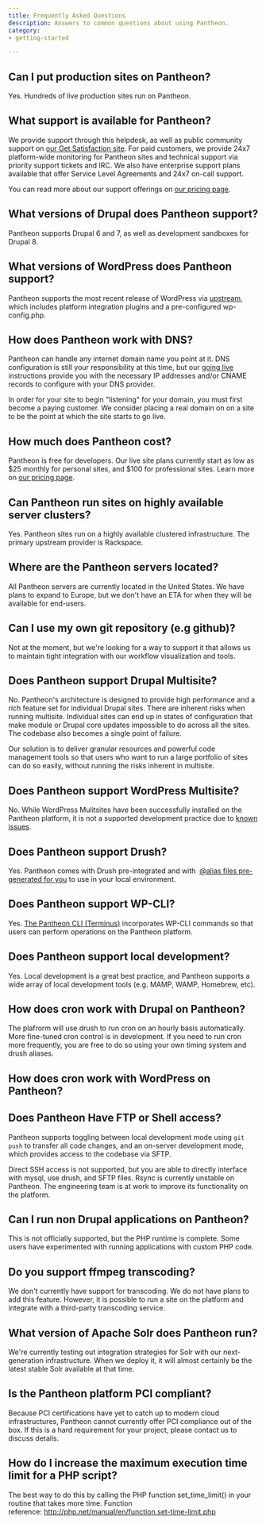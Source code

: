 ```yaml
---
title: Frequently Asked Questions
description: Answers to common questions about using Pantheon.
category:
- getting-started

---
```


## Can I put production sites on Pantheon?

Yes. Hundreds of live production sites run on Pantheon.

## What support is available for Pantheon?

We provide support through this helpdesk, as well as public community support on [our Get Satisfaction site](http://help.getpantheon.com). For paid customers, we provide 24x7 platform-wide monitoring for Pantheon sites and technical support via priority support tickets and IRC. We also have enterprise support plans available that offer Service Level Agreements and 24x7 on-call support.

You can read more about our support offerings on [our pricing page](https://getpantheon.com/pricing).

## What versions of Drupal does Pantheon support?

Pantheon supports Drupal 6 and 7, as well as development sandboxes for Drupal 8.

## What versions of WordPress does Pantheon support?

Pantheon supports the most recent release of WordPress via [upstream](https://github.com/pantheon-systems/WordPress), which includes platform integration plugins and a pre-configured wp-config.php.

## How does Pantheon work with DNS?

Pantheon can handle any internet domain name you point at it. DNS configuration is still your responsibility at this time, but our [going live](/docs/articles/going-live) instructions provide you with the necessary IP addresses and/or CNAME records to configure with your DNS provider.

In order for your site to begin "listening" for your domain, you must first become a paying customer. We consider placing a real domain on on a site to be the point at which the site starts to go live.

## How much does Pantheon cost?

Pantheon is free for developers. Our live site plans currently start as low as $25 monthly for personal sites, and $100 for professional sites. Learn more on [our pricing page](https://getpantheon.com/pricing).

## Can Pantheon run sites on highly available server clusters?

Yes. Pantheon sites run on a highly available clustered infrastructure. The primary upstream provider is Rackspace.

## Where are the Pantheon servers located?

All Pantheon servers are currently located in the United States. We have plans to expand to Europe, but we don't have an ETA for when they will be available for end-users.

## Can I use my own git repository (e.g github)?

Not at the moment, but we're looking for a way to support it that allows us to maintain tight integration with our workflow visualization and tools.

## Does Pantheon support Drupal Multisite?

No. Pantheon's architecture is designed to provide high performance and a rich feature set for individual Drupal sites. There are inherent risks when running multisite. Individual sites can end up in states of configuration that make module or Drupal core updates impossible to do across all the sites. The codebase also becomes a single point of failure.

Our solution is to deliver granular resources and powerful code management tools so that users who want to run a large portfolio of sites can do so easily, without running the risks inherent in multisite.

## Does Pantheon support WordPress Multisite?

No. While WordPress Mulitsites have been successfully installed on the Pantheon platform, it is not a supported development practice due to [known issues](/docs/articles/wordpress/wordpress-known-issues#site-networks-/-multisite).

## Does Pantheon support Drush?

Yes. Pantheon comes with Drush pre-integrated and with  [@alias files pre-generated for you](https://getpantheon.com/news/drush-aliases-available) to use in your local environment.

## Does Pantheon support WP-CLI?

Yes. [The Pantheon CLI (Terminus)](https://github.com/pantheon-systems/cli) incorporates WP-CLI commands so that users can perform operations on the Pantheon platform.

## Does Pantheon support local development?

Yes. Local development is a great best practice, and Pantheon supports a wide array of local development tools (e.g. MAMP, WAMP, Homebrew, etc).

## How does cron work with Drupal on Pantheon?

The plafrorm will use drush to run cron on an hourly basis automatically. More fine-tuned cron control is in development. If you need to run cron more frequently, you are free to do so using your own timing system and drush aliases.

## How does cron work with WordPress on Pantheon?


## Does Pantheon Have FTP or Shell access?

Pantheon supports toggling between local development mode using `git push` to transfer all code changes, and an on-server development mode, which provides access to the codebase via SFTP.

Direct SSH access is not supported, but you are able to directly interface with mysql, use drush, and SFTP files. Rsync is currently unstable on Pantheon. The engineering team is at work to improve its functionality on the platform.

## Can I run non Drupal applications on Pantheon?

This is not officially supported, but the PHP runtime is complete. Some users have experimented with running applications with custom PHP code.

## Do you support ffmpeg transcoding?

We don't currently have support for transcoding. We do not have plans to add this feature. However, it is possible to run a site on the platform and integrate with a third-party transcoding service.

## What version of Apache Solr does Pantheon run?

We're currently testing out integration strategies for Solr with our next-generation infrastructure. When we deploy it, it will almost certainly be the latest stable Solr available at that time.

## Is the Pantheon platform PCI compliant?

Because PCI certifications have yet to catch up to modern cloud infrastructures, Pantheon cannot currently offer PCI compliance out of the box. If this is a hard requirement for your project, please contact us to discuss details.

## How do I increase the maximum execution time limit for a PHP script?

The best way to do this by calling the PHP function set\_time\_limit() in your routine that takes more time. Function reference: http://php.net/manual/en/function.set-time-limit.php
